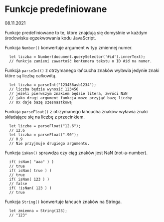 # Funkcje predefiniowane

08.11.2021

Funkcje predefiniowane to te, które znajdują się domyślnie w każdym środowisku egzekwowania kodu JavaScript.

Funkcja `Number()` konwertuje argument w typ zmiennej numer.

```
  let liczba = Number(document.querySelector('#id').innerText);
  // funkcja zamieni zawartość kontenera tekstu o ID #id na numer.
```

Funkcja `parseInt()` z otrzymanego łańcucha znaków wyławia jedynie znaki które są liczbą całkowitą.

```
  let liczba = parseInt("123456asb1234");
  // liczba będzie wynosić 123456
  // jeżeli pierwszym znakiem będzie litera, zwróci NaN
  // jako drugi argument funkcja może przyjąć bazę liczby
  // 0x daje bazę szesnastkową
```

Funkcja `parseFloat()` z otrzymanego łańcucha znaków wyławia znaki składające się na liczbę z przecinkiem.

```
  let liczba = parseFloat("12.6");
  // 12.6
  let liczba = parseFloat(".90");
  // 0.9
  // Nie przyjmuje drugiego argumentu.
```

Funkcja `isNan()` sprawdza czy ciąg znaków jest NaN (not-a-number).

```
  if( isNan( "aaa" ) )
  // true
  if( isNan( true ) )
  // true
  if( isNan( 123 ) )
  // false
  if( !isNan( 123 ) )
  // true
```

Funkcja `String()` konwertuje łańcuch znaków na Stringa.

```
  let zmienna = String(123);
  // "123"
```
